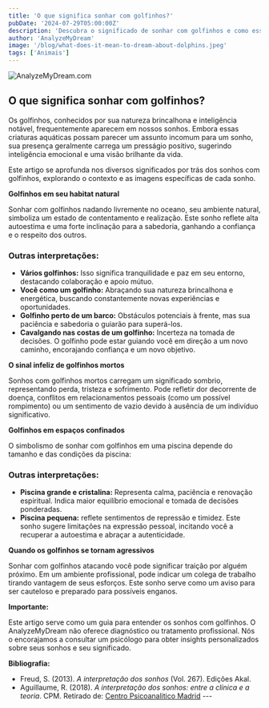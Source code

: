 ```yaml
---
title: 'O que significa sonhar com golfinhos?'
pubDate: '2024-07-29T05:00:00Z'
description: 'Descubra o significado de sonhar com golfinhos e como esse sonho pode simbolizar inteligência emocional e atitude positiva. Explore diferentes interpretações com base no contexto do sonho.'
author: 'AnalyzeMyDream'
image: '/blog/what-does-it-mean-to-dream-about-dolphins.jpeg'
tags: ['Animais']
---
```


![AnalyzeMyDream.com](/blog/what-does-it-mean-to-dream-about-dolphins.jpeg)

## O que significa sonhar com golfinhos?

Os golfinhos, conhecidos por sua natureza brincalhona e inteligência notável, frequentemente aparecem em nossos sonhos. Embora essas criaturas aquáticas possam parecer um assunto incomum para um sonho, sua presença geralmente carrega um presságio positivo, sugerindo inteligência emocional e uma visão brilhante da vida.

Este artigo se aprofunda nos diversos significados por trás dos sonhos com golfinhos, explorando o contexto e as imagens específicas de cada sonho. 

**Golfinhos em seu habitat natural**

Sonhar com golfinhos nadando livremente no oceano, seu ambiente natural, simboliza um estado de contentamento e realização. Este sonho reflete alta autoestima e uma forte inclinação para a sabedoria, ganhando a confiança e o respeito dos outros.

### Outras interpretações:

- **Vários golfinhos:** Isso significa tranquilidade e paz em seu entorno, destacando colaboração e apoio mútuo.
- **Você como um golfinho:** Abraçando sua natureza brincalhona e energética, buscando constantemente novas experiências e oportunidades.
- **Golfinho perto de um barco:** Obstáculos potenciais à frente, mas sua paciência e sabedoria o guiarão para superá-los.
- **Cavalgando nas costas de um golfinho:** Incerteza na tomada de decisões. O golfinho pode estar guiando você em direção a um novo caminho, encorajando confiança e um novo objetivo.

**O sinal infeliz de golfinhos mortos**

Sonhos com golfinhos mortos carregam um significado sombrio, representando perda, tristeza e sofrimento. Pode refletir dor decorrente de doença, conflitos em relacionamentos pessoais (como um possível rompimento) ou um sentimento de vazio devido à ausência de um indivíduo significativo.

**Golfinhos em espaços confinados**

O simbolismo de sonhar com golfinhos em uma piscina depende do tamanho e das condições da piscina:

### Outras interpretações:

- **Piscina grande e cristalina:** Representa calma, paciência e renovação espiritual. Indica maior equilíbrio emocional e tomada de decisões ponderadas.
- **Piscina pequena:** reflete sentimentos de repressão e timidez. Este sonho sugere limitações na expressão pessoal, incitando você a recuperar a autoestima e abraçar a autenticidade.

**Quando os golfinhos se tornam agressivos**

Sonhar com golfinhos atacando você pode significar traição por alguém próximo. Em um ambiente profissional, pode indicar um colega de trabalho tirando vantagem de seus esforços. Este sonho serve como um aviso para ser cauteloso e preparado para possíveis enganos.

**Importante:**

Este artigo serve como um guia para entender os sonhos com golfinhos. O AnalyzeMyDream não oferece diagnóstico ou tratamento profissional. Nós o encorajamos a consultar um psicólogo para obter insights personalizados sobre seus sonhos e seu significado.

**Bibliografia:**

- Freud, S. (2013). *A interpretação dos sonhos* (Vol. 267). Edições Akal.
- Aguillaume, R. (2018). *A interpretação dos sonhos: entre a clínica e a teoria*. CPM. Retirado de: [Centro Psicoanalitico Madrid](https://www.centropsicoanaliticomadrid.com/publicaciones/revista/numero-15/la-interpretacion-de-los-suenos-entre-la-clinica-y-la-teoria/) ---